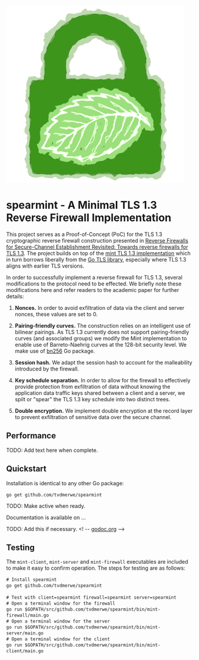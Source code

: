 ![](mint.svg?raw=true)

spearmint - A Minimal TLS 1.3 Reverse Firewall Implementation
==============================

This project serves as a Proof-of-Concept (PoC) for the TLS 1.3 cryptographic reverse
firewall construction presented in [Reverse Firewalls for Secure-Channel Establishment
Revisited: Towards reverse firewalls for TLS 1.3](). The project builds
on top of the [mint TLS 1.3 implementation](https://github.com/bifurcation/mint) which
in turn borrows liberally from the [Go TLS
library](https://golang.org/pkg/crypto/tls/), especially where TLS 1.3 aligns
with earlier TLS versions.

In order to successfully implement a reverse firewall for TLS 1.3, several modifications
to the protocol need to be effected. We briefly note these modifications here and
refer readers to the academic paper for further details:

1. **Nonces.** In order to avoid exfiltration of data via the client and server
nonces, these values are set to 0.

2. **Pairing-friendly curves.** The construction relies on an intelligent use of
bilinear pairings. As TLS 1.3 currently does not support pairing-friendly curves
(and associated groups) we modify the Mint implementation to enable use of
Barreto-Naehrig curves at the 128-bit security level. We make use of [bn256](https://godoc.org/golang.org/x/crypto/bn256) Go
package.

3. **Session hash.** We adapt the session hash to account for the malleability
introduced by the firewall.

4. **Key schedule separation.** In order to allow for the firewall to effectively
provide protection from exfiltration of data without knowing the application data
traffic keys shared between a client and a server, we spilt or "spear" the TLS 1.3 key
schedule into two distinct trees.

5. **Double encryption.** We implement double encryption at the record layer to
prevent exfiltration of sensitive data over the secure channel.  

## Performance

TODO: Add text here when complete.

## Quickstart

Installation is identical to any other Go package:

```
go get github.com/tvdmerwe/spearmint
```
TODO: Make active when ready.

Documentation is available on ...

TODO: Add this if necessary.
<! -- [godoc.org](https://godoc.org/github.com/bifurcation/mint) -->

## Testing

The `mint-client`, `mint-server` and `mint-firewall` executables are included
to make it easy to confirm operation. The steps
for testing are as follows:

```
# Install spearmint
go get github.com/tvdmerwe/spearmint

# Test with client=spearmint firewall=spearmint server=spearmint
# Open a terminal window for the firewall
go run $GOPATH/src/github.com/tvdmerwe/spearmint/bin/mint-firewall/main.go
# Open a terminal window for the server
go run $GOPATH/src/github.com/tvdmerwe/spearmint/bin/mint-server/main.go
# Open a terminal window for the client
go run $GOPATH/src/github.com/tvdmerwe/spearmint/bin/mint-client/main.go

```
